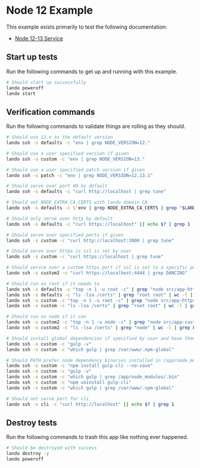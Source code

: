 Node 12 Example
===============

This example exists primarily to test the following documentation:

* [Node 12-13 Service](https://docs.devwithlando.io/tutorials/node.html)

Start up tests
--------------

Run the following commands to get up and running with this example.

```bash
# Should start up successfully
lando poweroff
lando start
```

Verification commands
---------------------

Run the following commands to validate things are rolling as they should.

```bash
# Should use 12.x as the default version
lando ssh -s defaults -c "env | grep NODE_VERSION=12."

# Should use a user specified version if given
lando ssh -s custom -c "env | grep NODE_VERSION=13."

# Should use a user specified patch version if given
lando ssh -s patch -c "env | grep NODE_VERSION=12.13.1"

# Should serve over port 80 by default
lando ssh -s defaults -c "curl http://localhost | grep tune"

# Should set NODE_EXTRA_CA_CERTS with lando domain CA
lando ssh -s defaults -c \'env | grep NODE_EXTRA_CA_CERTS | grep "$LANDO_CA_CERT"\'

# Should only serve over http by default
lando ssh -s defaults -c "curl https://localhost" || echo $? | grep 1

# Should serve over specified ports if given
lando ssh -s custom -c "curl http://localhost:3000 | grep tune"

# Should serve over https is ssl is set by user
lando ssh -s custom -c "curl https://localhost | grep tune"

# Should servce over a custom https port if ssl is set to a specific port
lando ssh -s custom2 -c "curl https://localhost:4444 | grep DANCING"

# Should run as root if it needs to
lando ssh -s defaults -c "top -n 1 -u root -c" | grep "node src/app-http.js"
lando ssh -s defaults -c "ls -lsa /certs" | grep "root root" | wc -l | grep 10
lando ssh -s custom -c "top -n 1 -u root -c" | grep "node src/app-https.js"
lando ssh -s custom -c "ls -lsa /certs" | grep "root root" | wc -l | grep 10

# Should run as node if it can
lando ssh -s custom2 -c "top -n 1 -u node -c" | grep "node src/app-custom.js"
lando ssh -s custom2 -c "ls -lsa /certs" | grep "node" | wc -l | grep 8

# Should install global dependencies if specified by user and have them available in PATH
lando ssh -s custom -c "gulp -v"
lando ssh -s custom -c "which gulp | grep /var/www/.npm-global"

# Should PATH prefer node dependency binaries installed in /app/node_modules over global ones
lando ssh -s custom -c "npm install gulp-cli --no-save"
lando ssh -s custom -c "gulp -v"
lando ssh -s custom -c "which gulp | grep /app/node_modules/.bin"
lando ssh -s custom -c "npm uninstall gulp-cli"
lando ssh -s custom -c "which gulp | grep /var/www/.npm-global"

# Should not serve port for cli
lando ssh -s cli -c "curl http://localhost" || echo $? | grep 1
```

Destroy tests
-------------

Run the following commands to trash this app like nothing ever happened.

```bash
# Should be destroyed with success
lando destroy -y
lando poweroff
```
